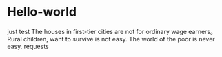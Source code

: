 # Hello-world
just test
The houses in first-tier cities are not for ordinary wage earners。
Rural children, want to survive is not easy.
The world of the poor is never easy.
requests

